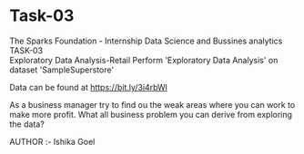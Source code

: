 # Task-03
The Sparks Foundation - Internship 
Data Science and Bussines analytics  
TASK-03\
Exploratory Data Analysis-Retail
Perform 'Exploratory Data Analysis' on dataset 'SampleSuperstore'

Data can be found at https://bit.ly/3i4rbWl 

As a business manager try to find ou the weak areas where you can work to make more profit. 
What all business problem you can derive from exploring the data?  

AUTHOR :- Ishika Goel
